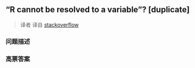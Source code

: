 ## “R cannot be resolved to a variable”? [duplicate]

> 译者 译自 [stackoverflow](http://stackoverflow.com/questions/7824730/r-cannot-be-resolved-to-a-variable) 

### 问题描述 

### 高票答案 

